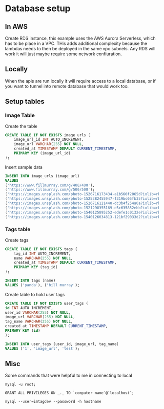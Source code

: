 # Database setup

## In AWS

Create RDS instance, this example uses the AWS Aurora Serverless, which has to be place in a VPC. THis adds additional complexity because the lambdas needs to then be deployed in the same vpc subnets. Any RDS will work it will just maybe require some network confiuration.

## Locally

When the apis are run locally it will require access to a local database, or if you want to tunnel into remote database that would work too.

## Setup tables

### Image Table

Create the table

```sql
CREATE TABLE IF NOT EXISTS image_urls (
    image_url_id INT AUTO_INCREMENT,
    image_url VARCHAR(255) NOT NULL,
    created_at TIMESTAMP DEFAULT CURRENT_TIMESTAMP,
    PRIMARY KEY (image_url_id)
);
```

Insert sample data

```sql
INSERT INTO image_urls (image_url)
VALUES
('https://www.fillmurray.com/g/400/400'),
('https://www.fillmurray.com/g/500/500');
('https://images.unsplash.com/photo-1526716173434-a1b560f2065d?ixlib=rb-1.2.1&ixid=eyJhcHBfaWQiOjEyMDd9&auto=format&fit=crop&w=934&q=80'),
('https://images.unsplash.com/photo-1525382455947-f319bc05fb35?ixlib=rb-1.2.1&ixid=eyJhcHBfaWQiOjEyMDd9&auto=format&fit=crop&w=1414&q=80'),
('https://images.unsplash.com/photo-1526716121440-dc3b4f254a0a?ixlib=rb-1.2.1&ixid=eyJhcHBfaWQiOjEyMDd9&auto=format&fit=crop&w=1000&q=80'),
('https://images.unsplash.com/photo-1521298355169-e5c635852ebb?ixlib=rb-1.2.1&auto=format&fit=crop&w=1952&q=80'),
('https://images.unsplash.com/photo-1540125895252-edefe1c0132e?ixlib=rb-1.2.1&ixid=eyJhcHBfaWQiOjEyMDd9&auto=format&fit=crop&w=1952&q=80'),
('https://images.unsplash.com/photo-1540126034813-121bf29033d2?ixlib=rb-1.2.1&ixid=eyJhcHBfaWQiOjEyMDd9&auto=format&fit=crop&w=1952&q=80');
```

### Tags table

Create tags

```sql
CREATE TABLE IF NOT EXISTS tags (
    tag_id INT AUTO_INCREMENT,
    name VARCHAR(255) NOT NULL,
    created_at TIMESTAMP DEFAULT CURRENT_TIMESTAMP,
    PRIMARY KEY (tag_id)
);
```

```sql
INSERT INTO tags (name)
VALUES ('panda'), ('bill murray');
```

Create table to hold user tags

```sql
CREATE TABLE IF NOT EXISTS user_tags (
id INT AUTO_INCREMENT,
user_id VARCHAR(255) NOT NULL,
image_url VARCHAR(255) NOT NULL,
tag_name VARCHAR(255) NOT NULL,
created_at TIMESTAMP DEFAULT CURRENT_TIMESTAMP,
PRIMARY KEY (id)
);
```

```sql
INSERT INTO user_tags (user_id, image_url, tag_name)
VALUES ('1', 'image_url', 'test');
```

## Misc

Some commands that were helpful to me in connecting to local

    mysql -u root;

    GRANT ALL PRIVILEGES ON _._ TO `computer name`@`localhost`;

    mysql --user=imtagdev --password -h hostname
